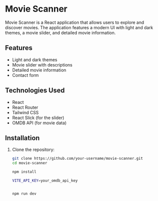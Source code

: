 # Movie Scanner

Movie Scanner is a React application that allows users to explore and discover movies. The application features a modern UI with light and dark themes, a movie slider, and detailed movie information.

## Features

- Light and dark themes
- Movie slider with descriptions
- Detailed movie information
- Contact form

## Technologies Used

- React
- React Router
- Tailwind CSS
- React Slick (for the slider)
- OMDB API (for movie data)

## Installation

1. Clone the repository:

   ```bash
   git clone https://github.com/your-username/movie-scanner.git
   cd movie-scanner

   npm install

   VITE_API_KEY=your_omdb_api_key


   npm run dev